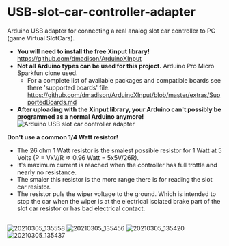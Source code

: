 # USB-slot-car-controller-adapter
Arduino USB adapter for connecting a real analog slot car controller to PC (game Virtual SlotCars).

- **You will need to install the free Xinput library!** https://github.com/dmadison/ArduinoXInput
- **Not all Arduino types can be used for this project.** Arduino Pro Micro Sparkfun clone used.
  - For a complete list of available packages and compatible boards see there 'supported boards' file.
https://github.com/dmadison/ArduinoXInput/blob/master/extras/SupportedBoards.md
- **After uploading with the Xinput library, your Arduino can't possibly be programmed as a normal Arduino anymore!**
![Arduino USB slot car controller adapter](https://user-images.githubusercontent.com/79975566/110134779-0e34ac00-7dce-11eb-99cd-8cc50ce4cb02.png)

**Don't use a common 1/4 Watt resistor!**
- The 26 ohm 1 Watt resistor is the smalest possible resistor for 1 Watt at 5 Volts (P = VxV/R => 0.96 Watt = 5x5V/26R). 
- It's maximum current is reached when the controller has full trottle and nearly no resistance.
- The smaler this resistor is the more range there is for reading the slot car resistor.
- The resistor puls the wiper voltage to the ground. Which is intended to stop the car when the wiper is at the electrical isolated brake part of the slot car resistor or has bad electrical contact.

##  
![20210305_135558](https://user-images.githubusercontent.com/79975566/110118970-6f9f4f80-7dbb-11eb-8812-f8b6a421316b.jpg)
![20210305_135456](https://user-images.githubusercontent.com/79975566/110118994-75953080-7dbb-11eb-8261-c2a59c90fd44.jpg)
![20210305_135420](https://user-images.githubusercontent.com/79975566/110119007-79c14e00-7dbb-11eb-9f82-e38dd3e9c552.jpg)
![20210305_135437](https://user-images.githubusercontent.com/79975566/110119010-7c23a800-7dbb-11eb-8d13-e368e3763dd3.jpg)
